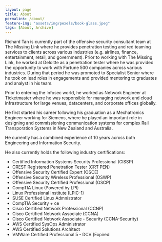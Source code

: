 ```yaml
---
layout: page
title: About
permalink: /about/
feature-img: "assets/img/pexels/book-glass.jpeg"
tags: [About, Archive]
---
```


Richard Tan is currently part of the offensive security consultant team at The Missing Link where he provides penetration testing and red teaming services to clients across various industries (e.g. airlines, finance, entertainment, retail, and government). Prior to working with The Missing Link, he worked at Deloitte as a penetration tester where he was provided the opportunity to work with Fortune 500 companies across various industries. During that period he was promoted to Specialist Senior where he took on lead roles in engagements and provided mentoring to graduates and analyst in his team.

Prior to entering the Infosec world, he worked as Network Engineer at Ticketmaster where he was responsible for managing network and cloud infrastructure for large venues, datacenters, and corporate offices globally.

He first started his career following his graduation as a Mechatronics Engineer working for Siemens, where he played an important role in designing and commissioning communication systems for complex Rail Transporation Systems in New Zealand and Australia. 

He currently has a combined experience of 10 years across both Engineering and Information Security.

He also currently holds the following industry certifications:
* Certified Information Systems Security Professional (CISSP)
* CREST Registered Penetration Tester (CRT PEN)
* Offensive Security Certified Expert (OSCE)
* Offensive Security Wireless Professional (OSWP)
* Offensive Security Certified Professional (OSCP)
* CompTIA Linux (Powered by LPI)
* Linux Professional Institute (LPIC-1)
* SUSE Certified Linux Admnistrator
* CompTIA Security + ce
* Cisco Certified Network Professional (CCNP)
* Cisco Certified Network Associate (CCNA)
* Cisco Certified Network Associate - Security (CCNA-Security)
* AWS Certified SysOps Administrator
* AWS Certified Solutions Architect 
* VMWare Certified Professional 5 - DCV [Expired
 
